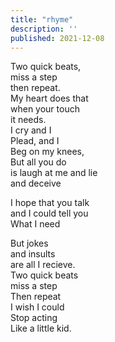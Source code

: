```yaml
---
title: "rhyme"
description: ''
published: 2021-12-08
---
```

Two quick beats,     
miss a step     
then repeat.     
My heart does that     
when your touch     
it needs.     
I cry and I     
Plead, and I     
Beg on my knees,     
But all you do     
is laugh at me and lie     
and deceive     
     
I hope that you talk     
and I could tell you     
What I need     
     
But jokes     
and insults     
are all I recieve.     
Two quick beats     
miss a step     
Then repeat     
I wish I could     
Stop acting     
Like a little kid.     
     
     
